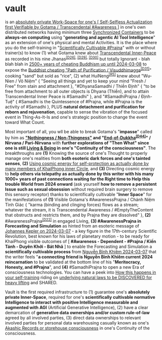 # vault

is an <a href="https://blog.khaiphong.io/2023/09/fingers-pointing-to-testable-moons.html#Section_3" target="_blank">absolutely private Work-Space for one's [ Self-Selfless Actualization first Verifiable by Gotama / Transcendental #Awareness ]</a> in one's own distributed networks having minimum three <a href="https://github.com/kata-containers" target="_blank">Synchronized Containers</a> to be <b>always-on computing</b> using "<b>generating and agentic AI Tool Intelligence</b>" as an extension of one's physical and mental Activities. It is the place where you do the self-training in "<a href="https://blog.khaiphong.io/2023/09/list-of-figures-and-tables.html#Figure_11.1" target="_blank">Scientifically Cultivable #Prajna</a>" with or without trainer(s) to know (1) what Gotama knew about <a href="https://blog.khaiphong.io/2023/09/empty-content-transcendental-inner-peace.html#Section_3" target="_blank">Transcendental Inner-Peace</a> as recorded in his nine Jhanas<sup><a href="https://blog.khaiphong.io/2023/09/references.html#D26" target="_blank">[D26]</a>, <a href="https://blog.khaiphong.io/2023/09/references.html#D29" target="_blank">[D29]</a>, <a href="https://blog.khaiphong.io/2023/09/references.html#D30" target="_blank">[D30]</a></sup> but totally Ignorant - blah blah blah in <a href="https://www.youtube.com/watch?v=FV1jaGEr3so" target="_blank">2500+ years of cheating Buddhism up until 2024-03-08</a> to expose the <u>Buddhist cheating "Path of Purification / Visuddhimagga</u><sup><a href="https://blog.khaiphong.io/2023/09/references.html#D31" target="_blank">[D31]</a></sup>" cooking "sand" but sold as "rice", (2) what HuiNeng<sup><a href="https://blog.khaiphong.io/2023/09/references.html#R5" target="_blank">[R5]</a></sup> knew about "Wu-Nien / Vô Niệm" { "Seeing all things and yet to keep your mind "Fresh / Free" from stain and attachment }, "#DhyanaSamadhi / Thiền Định" { "to be free from attachment to all outer objects is Dhyana (Thiền), and to attain Transcendental Inner Peace is #Samadhi" }, and "#SamadhiPrajna / Định-Tuệ" { #Samadhi is the Quintessence of #Prajna, while #Prajna is the activity of #Samadhi }, PLUS <b>natural detachment and purification for reborn and rejuvenation</b>, capable to sense the vibration of the focused event in Thing-As-It-Is and one's strategic position to change the event toward What Count.

Most important of all, you wll be able to break Gotama's "<b>impasse</b>" called by him as <b><a href="https://blog.khaiphong.io/2023/09/empty-content-transcendental-inner-peace.html#Section_3" target="_blank">"Nothingness / Non-Thingness"</a> and "<u>End-of-Dukkha</u><sup><a href="https://blog.khaiphong.io/2023/09/references.html#D44" target="_blank">[D44]</a></sup>" / Nirvana / Pari-Nirvana</b> with <b>further explorations of "Then What" since one is still <u>Living &amp; Being</u> in one's "Continuity of the consciousness"</b>. The breakthroughs are <b>(1)</b> Knowing the source of one's Thought to properly manage one's realities from <b>both esoteric dark forces and one's tainted senses</b>, <b>(2)</b> <a href="https://www.youtube.com/watch?v=98XJ_XuHlGA" target="_blank">Using cosmic energy for self-protection as actually done by many members of KhaiPhong inner Circle</a>, and <b>(3)</b> Directing cosmic energy to <b>help others via telepathy as actually done by this writer with his many 1000+ years of past connections waiting for the Right time to Help this trouble World from 2024 onward</b> (ask yourself <b>how to remove a persistent Issue such as sexual obsession</b> without required brain surgery to remove this sensory receptor) thanks to scientifically cultivable "<b>Inner Space</b>" for the manifestations of <b>(1)</b> Visible Gotama's #AwarenessPrajna / Chánh Niệm Tỉnh Giác { "karma (binding and clinging forces) flows as a stream; whatever the stream, it is Transcendental Awareness / #EmptyTheContent that obstructs and restricts them, and by Prajna they are dissolved" }, <b>(2)</b> #AwarenessPrajna<sup><a href="https://blog.khaiphong.io/2023/09/references.html#D22" target="_blank">[D22]</a></sup> in engaged Living, <b>(3) #AwarenessPrajna in Forecasting and Simulation</b> as hinted from an esoteric message of <a href="https://en.wikipedia.org/wiki/Johannes_Kepler" target="_blank">Johannes Kepler on 2024-03-07</a> - a key figure in the 17th-century Scientific Revolution, best known for his laws of planetary motion - to be ready for KhaiPhong visible outcomes of [ <b>#Awareness - Dependent - #Prajna / Kiến Tánh - Duyên Khởi - Bát Nhã</b> ] to enable the Forecasting and Simulation a <b>scientifically cultivable process</b> from <a href="https://www.youtube.com/watch?v=2bTSCT_X2u0" target="_blank">Nguyễn Bỉnh Khiêm 2024-03-07</a> that the writer feels "<b>a connecting friend is Nguyễn Bỉnh Khiêm current 2024 reincarnation</b> to be validated at the bottom line of his "<b>Meritocracy, Honesty, and #Prajna</b>", and <b>(4)</b> #SamadhiPrajna to open a new Era of consciousness technologies. You can have a peek into <a href="https://github.com/khaiphong/ai/blob/main/src/main.rs" target="_blank">How this happens in your self-training</a> riding on <a href="https://blog.khaiphong.io/2023/09/nature-of-things.html#Section_2.1" target="_blank">underlying natural laws to be DISCOVERED for heavy lifting</a> and SHARED.

Vault is the first required infrastructure to (1) guarantee one's <b>absolutely private Inner-Space</b>, required for one's <b>scientifically cultivable normative Intelligence to interact with positive Intelligence measurable and augmented with AGI</b> (Artificial Generative Intelligence), (2) have a clear demarcation of <b>generative data ownerships and/or custom rule-of-law</b> agreed by all involved parties, (3) direct data ownerships to relevant involved parties for personal data warehousing casually known as one's <a href="https://www.youtube.com/watch?v=E0b0UgGWFMk" target="_blank">Akashic Records or storehouse consciousness</a> in one's Continuity of the consciousness.
